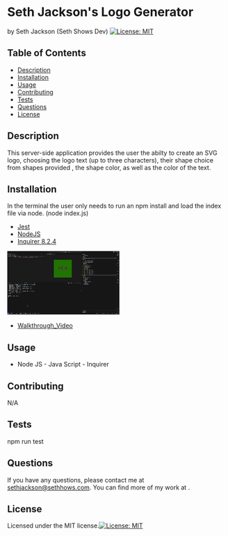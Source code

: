 # Seth Jackson's Logo Generator
  by Seth Jackson (Seth Shows Dev) [![License: MIT](https://img.shields.io/badge/License-MIT-yellow.svg)](https://opensource.org/licenses/MIT)  
  
  ## Table of Contents
  - [Description](#description)
  - [Installation](#installation)
  - [Usage](#usage)
  - [Contributing](#contributing)
  - [Tests](#tests)
  - [Questions](#questions)
  - [License](#license)
  
  ## Description
  This server-side application provides the user the abilty to create an SVG logo, choosing the logo text (up to three characters), their shape choice from shapes provided , the shape color, as well as the color of the text.   
  
  ## Installation
  In the terminal the user only needs to run an npm install and load the index file via node. (node index.js)  

  - [Jest](https://www.npmjs.com/package/jest)
  - [NodeJS](https://nodejs.org/en/download/package-manager)
  - [Inquirer 8.2.4](https://www.npmjs.com/package/inquirer/v/8.2.4)
  
   ![Alt text](SVG_Video.gif)
  - [Walkthrough_Video](https://youtu.be/8-wmX1bPeeY)
  ## Usage
  
  - Node JS - Java Script - Inquirer  
  
  ## Contributing
  N/A  
  
  ## Tests
  npm run test  
  
  
  ## Questions
  If you have any questions, please contact me at sethjackson@sethhows.com.
  You can find more of my work at .
  
  ## License
  Licensed under the MIT license.[![License: MIT](https://img.shields.io/badge/License-MIT-yellow.svg)](https://opensource.org/licenses/MIT)
  